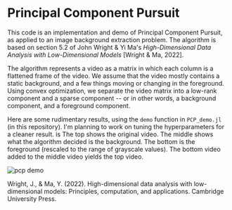 # Principal Component Pursuit
This code is an implementation and demo of Principal Component Pursuit, as applied to an image background extraction problem. The algorithm is based on section 5.2 of John Wright & Yi Ma's *High-Dimensional Data Analysis with Low-Dimensional Models* [Wright & Ma, 2022].

The algorithm represents a video as a matrix in which each column is a flattened frame of the video. We assume that the video mostly contains a static background, and a few things moving or changing in the foreground. Using convex optimization, we separate the video matrix into a low-rank component and a sparse component -- or in other words, a background component, and a foreground component.

Here are some rudimentary results, using the `demo` function in `PCP_demo.jl` (in this repository). I'm planning to work on tuning the hyperparameters for a cleaner result. is The top shows the original video. The middle shows what the algorithm decided is the background. The bottom is the foreground (rescaled to the range of grayscale values). The bottom video added to the middle video yields the top video.

![pcp demo](./demo.gif)

Wright, J., & Ma, Y. (2022). High-dimensional data analysis with low-dimensional models: Principles, computation, and applications. Cambridge University Press.
